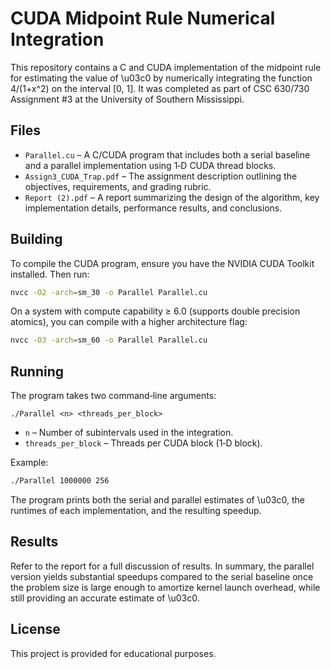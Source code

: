 # CUDA Midpoint Rule Numerical Integration

This repository contains a C and CUDA implementation of the midpoint rule for estimating the value of \u03c0 by numerically integrating the function 4/(1+x^2) on the interval [0, 1]. It was completed as part of CSC 630/730 Assignment #3 at the University of Southern Mississippi.

## Files

- `Parallel.cu` – A C/CUDA program that includes both a serial baseline and a parallel implementation using 1‑D CUDA thread blocks.
- `Assign3_CUDA_Trap.pdf` – The assignment description outlining the objectives, requirements, and grading rubric.
- `Report (2).pdf` – A report summarizing the design of the algorithm, key implementation details, performance results, and conclusions.

## Building

To compile the CUDA program, ensure you have the NVIDIA CUDA Toolkit installed. Then run:

```bash
nvcc -O2 -arch=sm_30 -o Parallel Parallel.cu
```

On a system with compute capability ≥ 6.0 (supports double precision atomics), you can compile with a higher architecture flag:

```bash
nvcc -O3 -arch=sm_60 -o Parallel Parallel.cu
```

## Running

The program takes two command‑line arguments:

```
./Parallel <n> <threads_per_block>
```

- `n` – Number of subintervals used in the integration.
- `threads_per_block` – Threads per CUDA block (1‑D block).

Example:

```bash
./Parallel 1000000 256
```

The program prints both the serial and parallel estimates of \u03c0, the runtimes of each implementation, and the resulting speedup.

## Results

Refer to the report for a full discussion of results. In summary, the parallel version yields substantial speedups compared to the serial baseline once the problem size is large enough to amortize kernel launch overhead, while still providing an accurate estimate of \u03c0.

## License

This project is provided for educational purposes.
